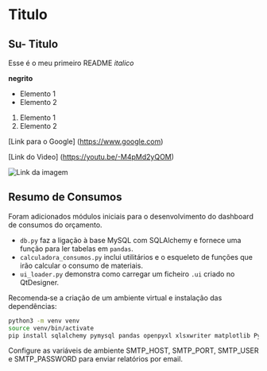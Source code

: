 # Titulo

## Su- Titulo


Esse é o meu primeiro README
*italico*

**negrito**
- Elemento 1
- Elemento 2

1) Elemento 1
2) Elemento 2

[Link para o Google] (https://www.google.com)

[Link do Video] (https://youtu.be/-M4pMd2yQOM)

![Link da imagem](https://th.bing.com/th?id=OSK.1bd96804749cb2cd25815989f67a03c6&w=188&h=132&c=7&o=6&pid=SANGAM)
## Resumo de Consumos

Foram adicionados módulos iniciais para o desenvolvimento do dashboard de consumos do orçamento.

- `db.py` faz a ligação à base MySQL com SQLAlchemy e fornece uma função para ler tabelas em `pandas`.
- `calculadora_consumos.py` inclui utilitários e o esqueleto de funções que irão calcular o consumo de materiais.
- `ui_loader.py` demonstra como carregar um ficheiro `.ui` criado no QtDesigner.

Recomenda‑se a criação de um ambiente virtual e instalação das dependências:

```bash
python3 -m venv venv
source venv/bin/activate
pip install sqlalchemy pymysql pandas openpyxl xlsxwriter matplotlib PySide6
```
Configure as variáveis de ambiente SMTP_HOST, SMTP_PORT, SMTP_USER e SMTP_PASSWORD para enviar relatórios por email.